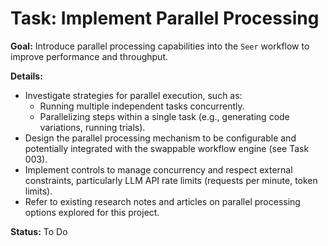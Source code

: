 # Task: Implement Parallel Processing

**Goal:** Introduce parallel processing capabilities into the `Seer` workflow to improve performance and throughput.

**Details:**
- Investigate strategies for parallel execution, such as:
    - Running multiple independent tasks concurrently.
    - Parallelizing steps within a single task (e.g., generating code variations, running trials).
- Design the parallel processing mechanism to be configurable and potentially integrated with the swappable workflow engine (see Task 003).
- Implement controls to manage concurrency and respect external constraints, particularly LLM API rate limits (requests per minute, token limits).
- Refer to existing research notes and articles on parallel processing options explored for this project.

**Status:** To Do

